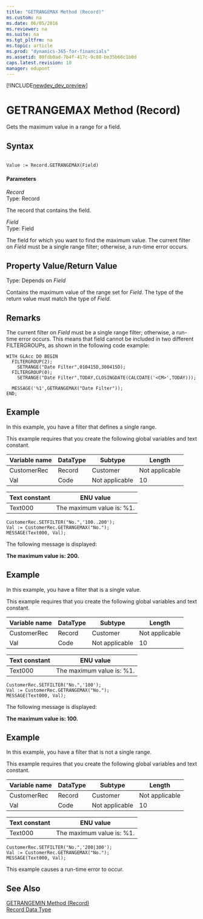 ```yaml
---
title: "GETRANGEMAX Method (Record)"
ms.custom: na
ms.date: 06/05/2016
ms.reviewer: na
ms.suite: na
ms.tgt_pltfrm: na
ms.topic: article
ms.prod: "dynamics-365-for-financials"
ms.assetid: 80fdb0ad-7b4f-417c-9c88-be35b66c1b0d
caps.latest.revision: 10
manager: edupont
---
```


[!INCLUDE[newdev_dev_preview](../includes/newdev_dev_preview.md)]

# GETRANGEMAX Method (Record)
Gets the maximum value in a range for a field.  
  
## Syntax  
  
```  
  
Value := Record.GETRANGEMAX(Field)  
```  
  
#### Parameters  
 *Record*  
 Type: Record  
  
 The record that contains the field.  
  
 *Field*  
 Type: Field  
  
 The field for which you want to find the maximum value. The current filter on *Field* must be a single range filter; otherwise, a run-time error occurs.  
  
## Property Value/Return Value  
 Type: Depends on *Field*  
  
 Contains the maximum value of the range set for *Field*. The type of the return value must match the type of *Field*.  
  
## Remarks  
 The current filter on *Field* must be a single range filter; otherwise, a run-time error occurs. This means that field cannot be included in two different FILTERGROUPs, as shown in the following code example:  
  
```  
WITH GLAcc DO BEGIN  
  FILTERGROUP(2);  
    SETRANGE("Date Filter",010415D,300415D);  
  FILTERGROUP(0);  
    SETRANGE("Date Filter",TODAY,CLOSINGDATE(CALCDATE('<CM>',TODAY)));  
  
  MESSAGE('%1',GETRANGEMAX("Date Filter"));  
END;  
```  
  
## Example  
 In this example, you have a filter that defines a single range.  
  
 This example requires that you create the following global variables and text constant.  
  
|Variable name|DataType|Subtype|Length|  
|-------------------|--------------|-------------|------------|  
|CustomerRec|Record|Customer|Not applicable|  
|Val|Code|Not applicable|10|  
  
|Text constant|ENU value|  
|-------------------|---------------|  
|Text000|The maximum value is: %1.|  
  
```  
CustomerRec.SETFILTER("No.",'100..200');  
Val := CustomerRec.GETRANGEMAX("No.");  
MESSAGE(Text000, Val);  
```  
  
 The following message is displayed:  
  
 **The maximum value is: 200.**  
  
## Example  
 In this example, you have a filter that is a single value.  
  
 This example requires that you create the following global variables and text constant.  
  
|Variable name|DataType|Subtype|Length|  
|-------------------|--------------|-------------|------------|  
|CustomerRec|Record|Customer|Not applicable|  
|Val|Code|Not applicable|10|  
  
|Text constant|ENU value|  
|-------------------|---------------|  
|Text000|The maximum value is: %1.|  
  
```  
CustomerRec.SETFILTER("No.",'100');  
Val := CustomerRec.GETRANGEMAX("No.");  
MESSAGE(Text000, Val);  
```  
  
 The following message is displayed:  
  
 **The maximum value is: 100.**  
  
## Example  
 In this example, you have a filter that is not a single range.  
  
 This example requires that you create the following global variables and text constant.  
  
|Variable name|DataType|Subtype|Length|  
|-------------------|--------------|-------------|------------|  
|CustomerRec|Record|Customer|Not applicable|  
|Val|Code|Not applicable|10|  
  
|Text constant|ENU value|  
|-------------------|---------------|  
|Text000|The maximum value is: %1.|  
  
```  
CustomerRec.SETFILTER("No.",'200|300');  
Val := CustomerRec.GETRANGEMAX("No.");  
MESSAGE(Text000, Val);  
```  
  
 This example causes a run-time error to occur.  
  
## See Also  
 [GETRANGEMIN Method \(Record\)](devenv-GETRANGEMIN-Method-Record.md)   
 [Record Data Type](../datatypes/devenv-Record-Data-Type.md)